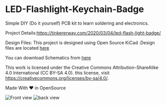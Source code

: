 # LED-Flashlight-Keychain-Badge
Simple DIY (Do it yourself) PCB kit to learn soldering and electronics.

Project Details:https://tinkererway.com/2020/03/04/led-flash-light-badge/

Design Files: This project is designed using Open Source KiCad .Design files are located [here ](https://github.com/tinkererway/LED-Flashlight-Keychain-Badge/tree/master/Design%20files)

You can download Schematics from [here](https://github.com/tinkererway/LED-Flashlight-Keychain-Badge/tree/master/Schematics)

This work is licensed under the Creative Commons Attribution-ShareAlike 4.0 International (CC BY-SA 4.0). this license, visit https://creativecommons.org/licenses/by-sa/4.0/.

Made With ❤ in OpenSource

![Front view](https://user-images.githubusercontent.com/26376366/75809651-22a32a80-5daf-11ea-8ced-481bafa82828.png)
![back view](https://user-images.githubusercontent.com/26376366/75809660-23d45780-5daf-11ea-96dc-0cffd797ff99.png)
